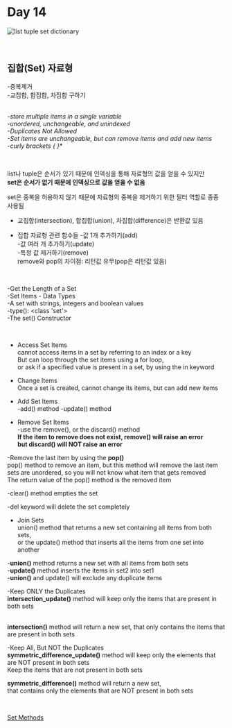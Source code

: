 Day 14
===

![list tuple set dictionary](https://miro.medium.com/max/510/1*WMiNIQ9THariDSJw47uU1w.png)
  
<br>

## 집합(Set) 자료형
-중복제거  
-교집합, 합집합, 차집합 구하기  
<br>

**-store multiple items in a single variable  
-unordered, unchangeable*, and unindexed  
-Duplicates Not Allowed  
-Set items are unchangeable, but can remove items and add new items  
-curly brackets { }**  

<br>
  
list나 tuple은 순서가 있기 때문에 인덱싱을 통해 자료형의 값을 얻을 수 있지만  
**set은 순서가 없기 때문에 인덱싱으로 값을 얻을 수 없음**  
  
set은 중복을 허용하지 않기 때문에 자료형의 중복을 제거하기 위한 필터 역할로 종종 사용됨 
  
- 교집합(intersection), 합집합(union), 차집합(difference)은 반환값 있음  
  
- 집합 자료형 관련 함수들
-값 1개 추가하기(add)  
-값 여러 개 추가하기(update)  
-특정 값 제거하기(remove)  
remove와 pop의 차이점: 리턴값 유무(pop은 리턴값 있음)  
<br>

-Get the Length of a Set  
-Set Items - Data Types  
-A set with strings, integers and boolean values  
-type(): <class 'set'>  
-The set() Constructor  
  
<br>

- Access Set Items  
cannot access items in a set by referring to an index or a key  
But can loop through the set items using a for loop,  
or ask if a specified value is present in a set, by using the in keyword  
  
- Change Items  
Once a set is created, cannot change its items, but can add new items  
  
- Add Set Items  
-add() method
-update() method  
  
- Remove Set Items  
-use the remove(), or the discard() method  
**If the item to remove does not exist, remove() will raise an error  
but discard() will NOT raise an error**  
  
-Remove the last item by using the **pop()**  
pop() method to remove an item, but this method will remove the last item  
sets are unordered, so you will not know what item that gets removed  
The return value of the pop() method is the removed item  
  
-clear() method empties the set  
  
-del keyword will delete the set completely  
  
- Join Sets  
union() method that returns a new set containing all items from both sets,   
or the update() method that inserts all the items from one set into another  
  
-**union()** method returns a new set with all items from both sets  
-**update()** method inserts the items in set2 into set1  
-**union()** and update() will exclude any duplicate items  
  
-Keep ONLY the Duplicates  
**intersection_update()** method will keep only the items that are present in both sets  
<br>
  
**intersection()** method will return a new set, 
that only contains the items that are present in both sets  
  
-Keep All, But NOT the Duplicates  
**symmetric_difference_update()** method will keep only the elements that are NOT present in both sets  
Keep the items that are not present in both sets  
  
**symmetric_difference()** method will return a new set,  
that contains only the elements that are NOT present in both sets  
  
<br>
  
[Set Methods](https://www.w3schools.com/python/python_sets_methods.asp)  
